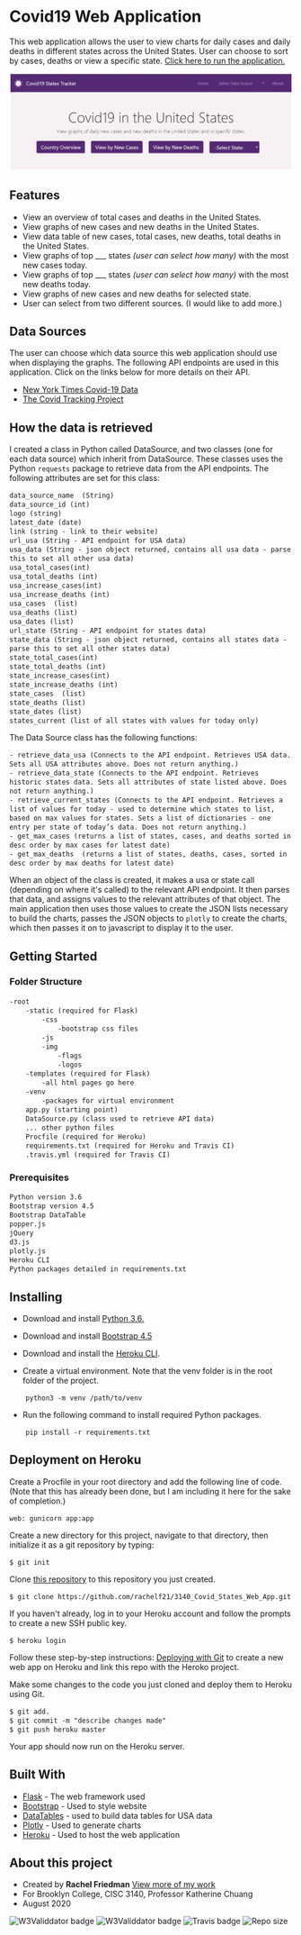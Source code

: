 # Covid19 Web Application

This web application allows the user to view charts for daily cases and daily deaths in different states across the United States. User can choose to sort by cases, deaths or view a specific state. [Click here to run the application.](https://cs3140-covid-web-app.herokuapp.com/)

![Screenshot off app](https://raw.githubusercontent.com/rachelf21/3140_Covid_States_Web_App/master/static/img/screenshot.jpg)

## Features

- View an overview of total cases and deaths in the United States.
- View graphs of new cases and new deaths in the United States.
- View data table of new cases, total cases, new deaths, total deaths in the United States.
- View graphs of top \_\_\_ states _(user can select how many)_ with the most new cases today.
- View graphs of top \_\_\_ states _(user can select how many)_ with the most new deaths today.
- View graphs of new cases and new deaths for selected state.
- User can select from two different sources. (I would like to add more.)

## Data Sources

The user can choose which data source this web application should use when displaying the graphs. The following API endpoints are used in this application. Click on the links below for more details on their API.

- [New York Times Covid-19 Data](https://developer.nytimes.com/covid)
- [The Covid Tracking Project](https://covidtracking.com/data/api)

## How the data is retrieved

I created a class in Python called DataSource, and two classes (one for each data source) which inherit from DataSource. These classes uses the Python `requests` package to retrieve data from the API endpoints. The following attributes are set for this class:

```
data_source_name  (String)
data_source_id (int)
logo (string)
latest_date (date)
link (string - link to their website)
url_usa (String - API endpoint for USA data)
usa_data (String - json object returned, contains all usa data - parse this to set all other usa data)
usa_total_cases(int)
usa_total_deaths (int)
usa_increase_cases(int)
usa_increase_deaths (int)
usa_cases  (list)
usa_deaths (list)
usa_dates (list)
url_state (String - API endpoint for states data)
state_data (String - json object returned, contains all states data - parse this to set all other states data)
state_total_cases(int)
state_total_deaths (int)
state_increase_cases(int)
state_increase_deaths (int)
state_cases  (list)
state_deaths (list)
state_dates (list)
states_current (list of all states with values for today only)
```

The Data Source class has the following functions:

```
- retrieve_data_usa (Connects to the API endpoint. Retrieves USA data. Sets all USA attributes above. Does not return anything.)
- retrieve_data_state (Connects to the API endpoint. Retrieves historic states data. Sets all attributes of state listed above. Does not return anything.)
- retrieve_current_states (Connects to the API endpoint. Retrieves a list of values for today - used to determine which states to list, based on max values for states. Sets a list of dictionaries - one entry per state of today’s data. Does not return anything.)
- get_max_cases (returns a list of states, cases, and deaths sorted in desc order by max cases for latest date)
- get_max_deaths  (returns a list of states, deaths, cases, sorted in desc order by max deaths for latest date)
```

When an object of the class is created, it makes a usa or state call (depending on where it's called) to the relevant API endpoint. It then parses that data, and assigns values to the relevant attributes of that object. The main application then uses those values to create the JSON lists necessary to build the charts, passes the JSON objects to `plotly` to create the charts, which then passes it on to javascript to display it to the user.

## Getting Started

### Folder Structure

```
-root
    -static (required for Flask)
        -css
            -bootstrap css files
        -js
        -img
            -flags
            -logos
    -templates (required for Flask)
        -all html pages go here
    -venv
        -packages for virtual environment
    app.py (starting point)
    DataSource.py (class used to retrieve API data)
    ... other python files
    Procfile (required for Heroku)
    requirements.txt (required for Heroku and Travis CI)
    .travis.yml (required for Travis CI)
```

### Prerequisites

```
Python version 3.6
Bootstrap version 4.5
Bootstrap DataTable
popper.js
jQuery
d3.js
plotly.js
Heroku CLI
Python packages detailed in requirements.txt
```

## Installing

- Download and install [Python 3.6.](https://www.python.org/downloads/)

- Download and install [Bootstrap 4.5](https://getbootstrap.com/docs/4.5/getting-started/download/)

- Download and install the [Heroku CLI](https://devcenter.heroku.com/articles/heroku-cli#download-and-install).

- Create a virtual environment. Note that the venv folder is in the root folder of the project.

```
    python3 -m venv /path/to/venv
```

- Run the following command to install required Python packages.

```
    pip install -r requirements.txt
```

## Deployment on Heroku

Create a Procfile in your root directory and add the following line of code.
(Note that this has already been done, but I am including it here for the sake of completion.)

```
web: gunicorn app:app
```

Create a new directory for this project, navigate to that directory, then initialize it as a git repository by typing:

```
$ git init
```

Clone [this repository](https://github.com/rachelf21/3140_Covid_States_Web_App.git) to this repository you just created.

```
$ git clone https://github.com/rachelf21/3140_Covid_States_Web_App.git
```

If you haven't already, log in to your Heroku account and follow the prompts to create a new SSH public key.

```
$ heroku login
```

Follow these step-by-step instructions: [Deploying with Git](https://devcenter.heroku.com/articles/git) to create a new web app on Heroku and link this repo with the Heroko project.

Make some changes to the code you just cloned and deploy them to Heroku using Git.

```
$ git add.
$ git commit -m "describe changes made"
$ git push heroku master
```

Your app should now run on the Heroku server.

## Built With

- [Flask](https://flask.palletsprojects.com/en/1.1.x/) - The web framework used
- [Bootstrap](https://getbootstrap.com/docs/4.5/getting-started/introduction/) - Used to style website
- [DataTables](https://datatables.net/) - used to build data tables for USA data
- [Plotly](https://plotly.com/javascript/) - Used to generate charts
- [Heroku](https://devcenter.heroku.com/categories/reference) - Used to host the web application

## About this project

- Created by **Rachel Friedman** [View more of my work](https://github.com/rachelf21)
- For Brooklyn College, CISC 3140, Professor Katherine Chuang
- August 2020

![W3Validdator badge](https://img.shields.io/w3c-validation/html?style=flat&targetUrl=https%3A%2F%2Fvalidator.w3.org%2F)
![W3Validdator badge](https://heroku-badge.herokuapp.com/?app=cs3140-covid-web-app)
![Travis badge](https://img.shields.io/travis/rachelf21/3140_Covid_States_Web_App)
![Repo size](https://img.shields.io/github/repo-size/rachelf21/3140_Covid_States_Web_App?style=flat)
